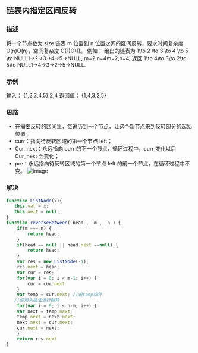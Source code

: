 ## 链表内指定区间反转

### 描述
将一个节点数为 size 链表 m 位置到 n 位置之间的区间反转，要求时间复杂度 O(n)O(n)，空间复杂度 O(1)O(1)。
例如：
给出的链表为 1\to 2 \to 3 \to 4 \to 5 \to NULL1→2→3→4→5→NULL, m=2,n=4m=2,n=4,
返回 1\to 4\to 3\to 2\to 5\to NULL1→4→3→2→5→NULL.

### 示例
输入：
{1,2,3,4,5},2,4
返回值：
{1,4,3,2,5}

### 思路

- 在需要反转的区间里，每遍历到一个节点，让这个新节点来到反转部分的起始位置。
- curr：指向待反转区域的第一个节点 left；
- Cur_next：永远指向 curr 的下一个节点，循环过程中，curr 变化以后 Cur_next 会变化；
- pre：永远指向待反转区域的第一个节点 left 的前一个节点，在循环过程中不变。
![image](https://uploadfiles.nowcoder.com/images/20210711/583846419_1625990485165/7BB5BF1ECAE4CE6E18583D9D299A3924)

### 解决
```javascript
function ListNode(x){
   this.val = x;
   this.next = null;
}
function reverseBetween( head ,  m ,  n ) {
    if(m === n) {
        return head;
    }
    if(head == null || head.next ==null) {
        return head;
    }
    var res = new ListNode(-1);
    res.next = head;
    var cur = res;
    for(var i = 0; i < m-1; i++) {
        cur = cur.next
    }
    var temp = cur.next; //设temp指针
   //使用头插法进行翻转
    for(var i = 0; i < n-m; i++) {
    var next = temp.next;
    temp.next = next.next;
    next.next = cur.next;
    cur.next = next;
    }
    return res.next
}
```

